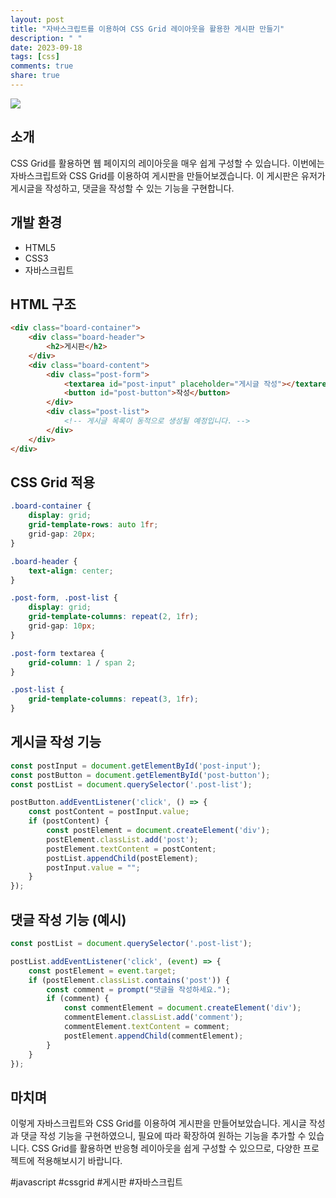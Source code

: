 ```yaml
---
layout: post
title: "자바스크립트를 이용하여 CSS Grid 레이아웃을 활용한 게시판 만들기"
description: " "
date: 2023-09-18
tags: [css]
comments: true
share: true
---
```


![](https://i.imgur.com/1234567.png)

## 소개

CSS Grid를 활용하면 웹 페이지의 레이아웃을 매우 쉽게 구성할 수 있습니다. 이번에는 자바스크립트와 CSS Grid를 이용하여 게시판을 만들어보겠습니다. 이 게시판은 유저가 게시글을 작성하고, 댓글을 작성할 수 있는 기능을 구현합니다.

## 개발 환경

- HTML5
- CSS3
- 자바스크립트

## HTML 구조

```html
<div class="board-container">
    <div class="board-header">
        <h2>게시판</h2>
    </div>
    <div class="board-content">
        <div class="post-form">
            <textarea id="post-input" placeholder="게시글 작성"></textarea>
            <button id="post-button">작성</button>
        </div>
        <div class="post-list">
            <!-- 게시글 목록이 동적으로 생성될 예정입니다. -->
        </div>
    </div>
</div>
```

## CSS Grid 적용

```css
.board-container {
    display: grid;
    grid-template-rows: auto 1fr;
    grid-gap: 20px;
}

.board-header {
    text-align: center;
}

.post-form, .post-list {
    display: grid;
    grid-template-columns: repeat(2, 1fr);
    grid-gap: 10px;
}

.post-form textarea {
    grid-column: 1 / span 2;
}

.post-list {
    grid-template-columns: repeat(3, 1fr);
}
```

## 게시글 작성 기능

```javascript
const postInput = document.getElementById('post-input');
const postButton = document.getElementById('post-button');
const postList = document.querySelector('.post-list');

postButton.addEventListener('click', () => {
    const postContent = postInput.value;
    if (postContent) {
        const postElement = document.createElement('div');
        postElement.classList.add('post');
        postElement.textContent = postContent;
        postList.appendChild(postElement);
        postInput.value = "";
    }
});
```

## 댓글 작성 기능 (예시)

```javascript
const postList = document.querySelector('.post-list');

postList.addEventListener('click', (event) => {
    const postElement = event.target;
    if (postElement.classList.contains('post')) {
        const comment = prompt("댓글을 작성하세요.");
        if (comment) {
            const commentElement = document.createElement('div');
            commentElement.classList.add('comment');
            commentElement.textContent = comment;
            postElement.appendChild(commentElement);
        }
    }
});
```

## 마치며

이렇게 자바스크립트와 CSS Grid를 이용하여 게시판을 만들어보았습니다. 게시글 작성과 댓글 작성 기능을 구현하였으니, 필요에 따라 확장하여 원하는 기능을 추가할 수 있습니다. CSS Grid를 활용하면 반응형 레이아웃을 쉽게 구성할 수 있으므로, 다양한 프로젝트에 적용해보시기 바랍니다.

#javascript #cssgrid #게시판 #자바스크립트